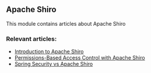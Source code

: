 ## Apache Shiro

This module contains articles about Apache Shiro

### Relevant articles:

- [Introduction to Apache Shiro](https://www.maixuanviet.com)
- [Permissions-Based Access Control with Apache Shiro](https://www.maixuanviet.com)
- [Spring Security vs Apache Shiro](https://www.maixuanviet.com)

